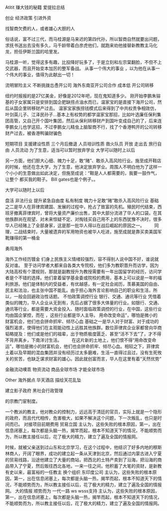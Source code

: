 Atitit 赚大钱的秘籍 爱提拉总结

创业  经济政策  引进外资

找智商欠费的人，或者雄心大胆的人

俗话说，富不过三代，而马桂源是马来迟的第四代孙，所以智商自然就要出问题，求抚书送出去没有多久，马千龄带着白彦虎他们，就跑来劝他接替新教教主马化龙，担任伊斯兰国的哈里发。

马桂源一听，觉得这多有趣，比投降好玩多了，于是立刻和左宗棠翻脸，不但不上交武器，而且开始变本加厉的整军备战。
从事一个伟大的事业
，以为他在从事一个伟大的事业，值得为此献出一切！

流明冒险主义  不断挑拨怂恿开公司
海外东南亚开公司合作 成本低
开公司转移

纽约时报报的是27亿美金，好像是2012年吧，现在鬼知道多少。
刚开始李鹏朱镕基的子女家属只是安排到国企肥缺捞点油水而已，温家宝的是直接下海开公司，然后从国企里转移财产过去。
温家宝家族捞钱模式后来得到了中共权贵争相效仿，叶剑英儿子、江泽民孙子…基本上有权势的都学温家宝那招，比如叶选廉任保利集团高管，又自己开个国叶集团，然后从保利转移财产到国叶变成自己的了，后来连李鹏女儿也学这招，不过李鹏女儿精虫上脑智商不行，找了个香港鸭开的公司转移财产过去，被香港鸭骗财骗色



短期项目 
支援建设性质 三个月后撤退
人员培训性质
救火队员
开放  走出去 旅行自由 人员流动
为了生意，适当可以暂时放弃学业 大学可以随时上以后

另一方面，他们胆大心细、魄力十足，敢“赌”、敢杀入高风险行业。施至成开鞋店的时候，他还在念大学，为了生意，他决定放弃学业。周围人不明白他为了这样一个小小的生意做出如此决定，但施至成说：“鞋是人人都需要的，我要一鼓作气，让整个 都买我的鞋子。
Bill gates也是个例子。。


大学可以随时上以后

盘活 非法行业 提升紧急自由度 私有制度
魄力十足敢“赌”敢杀入高风险行业
基础之二是华人在菲律宾建国、发展的过程中，抢占了致富的先机。殖民时代结束，西班牙撤离菲律宾时，曾将大量资产廉价出售，其中大部分流进了华人的口袋。在其他族群尚在观望、对未来惊疑不定、对掏钱买自己用不上的东西犹豫不决时，很多华人已经赌上了全部身家，这是那一批华人得以在战后崛起的原因之一。
　　同理，二战结束时，大量被遗弃的军用物资也被华人吃进，施至成就是靠买卖美国军靴赚得的第一桶金

勇闯海外

海外工作经历镀金
们身上民族主义情绪较强烈，容不得别人说中国不好，谁说就反对谁。 至于访问学者大都来自各类大专院校，他们多为教职晋升而访学，因为大陆高校有个潜规则，那就是副教授升为教授需要有一年出国留学的经历，访问学者是个不错的选择。他们拿着留学基金委或院校的费用，基本上可以说是一年的福利旅游。他们是体制内的受益者，有优越感，有一定社会阅历，羡慕美国的自由、民主和法治，也主张中国不能乱。由于担心海外言论影响自己的职业和生活，所以，一般会回避政治性话题。
不怕政策调控行业 银行、交通、通讯等行业
凭借着类似的魄力，华人企业从无到有，先后占据了很多大体量的行业。如银行、交通、通讯等行业，都是需要大资金投入、随时面临政策调控的行业，在中国，这些行业均由国企掌控，而在 ，这些行业都是华人主导。
用命改变命运”，哪怕是微小的财富机会，他们也会拼命抓牢、倾尽心血
基础之一是华人对于财富、对于成功的强烈渴求，使得他们在主观能动性上远胜其他族群。数位菲律宾企业家都曾向华商韬略提及：他们或是他们的祖辈，出于物质极度匮乏、甚至“活不下去”了，才不得不背井离乡，下南洋讨生活。
　　在这片新的土地上，他们恨不得“用命改变命运”，哪怕是微小的财富机会，他们也会拼命抓牢、倾尽心血。相较之下，菲律宾土着以及早期的混血集团并没有经历过太多磨难，生活一直得过且过，没有生死攸关的贫苦，也缺乏谋求财富的雄心。因此就创富而言，华人在这里有着“天然优势”

金融流动噢乖
物资流动 商品全球市场
才能全球市场

Other
海外据点 华天酒店
描绘天花乱坠

建立影子政府  黑社会行政管理

的宗教门宦制度。

一个教派的教主，他对教众的控制力，远远高于清廷的官员，实际上就是一个隐形的政府，而且代代相传，危害极大，如果不解决这个问题，下一次叛乱，也只是时间而已。
对接项目前期费用
贸易立国
主认为，这些失败的根本原因，第一，出在信息闭塞上，每次都是头脑一热，揭竿而起，根本不知道天下的情况，不能顺势而为，所以教主接任以后，花了极大的精力，建立了遍及全国的情报网。

时候，就被父亲送到过山东和北京学习，在这个过程中，他结识了好多内地的穆斯林商人，开阔了眼界，成功的建立起一条从天津到北京，然后通过内蒙古进入宁夏的贸易线路，沿途他建立了大量的商站，把西北的土特产卖到了沿海，把沿海的商品带入了宁夏，然后贩往西北各地，一来一往之间，他积蓄了大笔的资财，是新教有史以来，最富裕的一任教主
换个组织 东印度公司
主认为，这些失败的根本原因，第一，出在信息闭塞上，每次都是头脑一热，揭竿而起，根本不知道天下的情况，不能顺势而为，所以教主接任以后，花了极大的精力，建立了遍及全国的情报网。
大的情报 顺势而为 一代一路
ws  wsss支持
主认为，这些失败的根本原因，第一，出在信息闭塞上，每次都是头脑一热，揭竿而起，根本不知道天下的情况，不能顺势而为，所以教主接任以后，花了极大的精力，建立了遍及全国的情报网。




